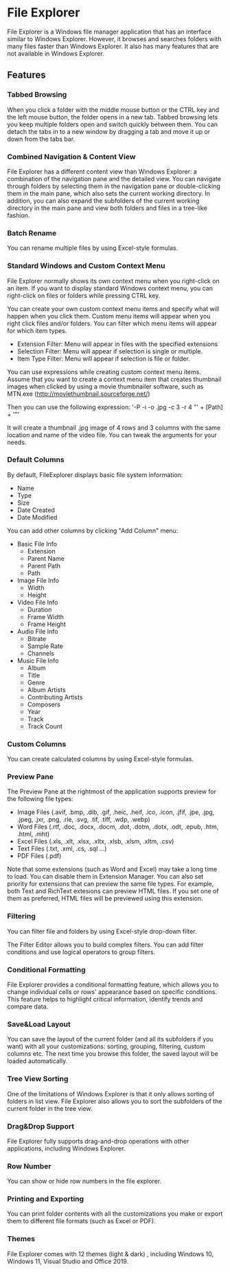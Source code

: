 # File Explorer

File Explorer is a Windows file manager application that has an interface similar to Windows Explorer.
However, it browses and searches folders with many files faster than Windows Explorer.
It also has many features that are not available in Windows Explorer.

## Features

### Tabbed Browsing

When you click a folder with the middle mouse button or the CTRL key and the left mouse button, the folder opens in a new tab.
Tabbed browsing lets you keep multiple folders open and switch quickly between them.
You can detach the tabs in to a new window by dragging a tab and move it up or down from the tabs bar. 

### Combined Navigation & Content View

File Explorer has a different content view than Windows Explorer: a combination of the navigation pane and the detailed view.
You can navigate through folders by selecting them in the navigation pane or double-clicking them in the main pane, which also sets the current working directory.
In addition, you can also expand the subfolders of the current working directory in the main pane and view both folders and files in a tree-like fashion.

### Batch Rename

You can rename multiple files by using Excel-style formulas.

### Standard Windows and Custom Context Menu

File Explorer normally shows its own context menu when you right-click on an item. If you want to display standard Windows context menu, you can right-click on files or folders while pressing CTRL key.

You can create your own custom context menu items and specify what will happen when you click them.
Custom menu items will appear when you right click files and/or folders.
You can filter which menu items will appear for which item types.

* Extension Filter: Menu will appear in files with the specified extensions
* Selection Filter: Menu will appear if selection is single or multiple.
* Item Type Filter: Menu will appear if selection is file or folder.

You can use expressions while creating custom context menu items.
Assume that you want to create a context menu item that creates thumbnail images when clicked by using a movie thumbnailer software, such as MTN.exe (http://moviethumbnail.sourceforge.net/)

Then you can  use the following expression: '-P -i -o .jpg -c 3 -r 4 "' + [Path] + '"'

It will create a thumbnail .jpg image of 4 rows and 3 columns with the same location and name of the video file.
You can tweak the arguments for your needs.


### Default Columns

By default, FileExplorer displays basic file system information:

* Name
* Type
* Size
* Date Created
* Date Modified

You can add other columns by clicking "Add Column" menu:

* Basic File Info
  * Extension
  * Parent Name
  * Parent Path
  * Path
* Image File Info
  * Width
  * Height
* Video File Info
  * Duration
  * Frame Width
  * Frame Height
* Audio File Info
  * Bitrate
  * Sample Rate
  * Channels
* Music File Info
  * Album
  * Title
  * Genre
  * Album Artists
  * Contributing Artists
  * Composers
  * Year
  * Track
  * Track Count

### Custom Columns

You can create calculated columns by using Excel-style formulas.


### Preview Pane

The Preview Pane at the rightmost of the application supports preview for the following file types:

* Image Files (.avif, .bmp, .dib, .gif, .heic, .heif, .ico, .icon, .jfif, .jpe, .jpg, .jpeg, .jxr, .png, .rle, .svg, .tif, .tiff, .wdp, .webp)
* Word Files (.rtf, .doc, .docx, .docm, .dot, .dotm, .dotx, .odt, .epub, .htm, .html, .mht)
* Excel Files (.xls, .xlt, .xlsx, .xltx, .xlsb, .xlsm, .xltm, .csv)
* Text Files (.txt, .xml, .cs, .sql ...)
* PDF Files (.pdf)

Note that some extensions (such as Word and Excel) may take a long time to load. You can disable them in Extension Manager.
You can also set priority for extensions that can preview the same file types.
For example, both Text and RichText extesions can preview HTML files. If you set one of them as preferred, HTML files will be previewed using this extension.



### Filtering

You can filter file and folders by using Excel-style drop-down filter.



The Filter Editor allows you to build complex filters. You can add filter conditions and use logical operators to group filters.



### Conditional Formatting

File Explorer provides a conditional formatting feature, which allows you to change individual cells or rows' appearance based on specific conditions.
This feature helps to highlight critical information, identify trends and compare data.



### Save&Load Layout

You can save the layout of the current folder (and all its subfolders if you want) with all your customizations: sorting, grouping, filtering, custom columns etc.
The next time you browse this folder, the saved layout will be loaded automatically.



### Tree View Sorting

One of the limitations of Windows Explorer is that it only allows sorting of folders in list view.
File Explorer also allows you to sort the subfolders of the current folder in the tree view.



### Drag&Drop Support

File Explorer fully supports drag-and-drop operations with other applications, including Windows Explorer.



### Row Number

You can show or hide row numbers in the file explorer.



### Printing and Exporting

You can print folder contents with all the customizations you make or export them to different file formats (such as Excel or PDF).



### Themes

File Explorer comes with 12 themes (light & dark) , including Windows 10, Windows 11, Visual Studio and Office 2019.

